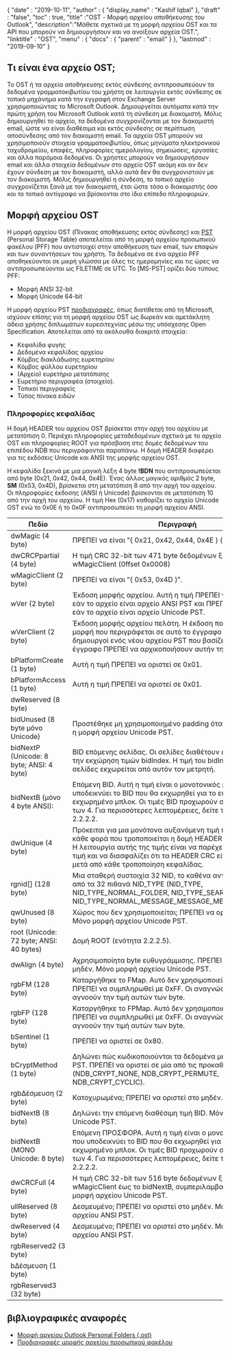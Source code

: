 {
  "date" : "2019-10-11",
  "author" : {
    "display_name" : "Kashif Iqbal"
},
  "draft" : "false",
  "toc" : true,
  "title" :"OST - Μορφή αρχείου αποθήκευσης του Outlook",
  "description":"Μάθετε σχετικά με τη μορφή αρχείου OST και τα API που μπορούν να δημιουργήσουν και να ανοίξουν αρχεία OST.",
  "linktitle" : "OST",
  "menu" : {
    "docs" : {
      "parent" : "email"
}
},
  "lastmod" : "2019-09-10"
}

## Τι είναι ένα αρχείο OST;

Το OST ή τα αρχεία αποθήκευσης εκτός σύνδεσης αντιπροσωπεύουν τα δεδομένα γραμματοκιβωτίου του χρήστη σε λειτουργία εκτός σύνδεσης σε τοπικό μηχάνημα κατά την εγγραφή στον Exchange Server χρησιμοποιώντας το Microsoft Outlook. Δημιουργείται αυτόματα κατά την πρώτη χρήση του Microsoft Outlook κατά τη σύνδεση με διακομιστή. Μόλις δημιουργηθεί το αρχείο, τα δεδομένα συγχρονίζονται με τον διακομιστή email, ώστε να είναι διαθέσιμα και εκτός σύνδεσης σε περίπτωση αποσύνδεσης από τον διακομιστή email. Τα αρχεία OST μπορούν να χρησιμοποιούν στοιχεία γραμματοκιβωτίου, όπως μηνύματα ηλεκτρονικού ταχυδρομείου, επαφές, πληροφορίες ημερολογίου, σημειώσεις, εργασίες και άλλα παρόμοια δεδομένα. Οι χρήστες μπορούν να δημιουργήσουν email και άλλα στοιχεία δεδομένων στο αρχείο OST ακόμη και αν δεν έχουν σύνδεση με τον διακομιστή, αλλά αυτά δεν θα συγχρονιστούν με τον διακομιστή. Μόλις δημιουργηθεί η σύνδεση, το τοπικό αρχείο συγχρονίζεται ξανά με τον διακομιστή, έτσι ώστε τόσο ο διακομιστής όσο και το τοπικό αντίγραφο να βρίσκονται στο ίδιο επίπεδο πληροφοριών.

## Μορφή αρχείου OST

Η μορφή αρχείου OST (Πίνακας αποθήκευσης εκτός σύνδεσης) και [PST](/el/email/pst/) (Personal Storage Table) αποτελείται από τη μορφή αρχείου προσωπικού φακέλου (PFF) που αντιστοιχεί στην αποθήκευση των email, των επαφών και των συναντήσεων του χρήστη. Τα δεδομένα σε ένα αρχείο PFF αποθηκεύονται σε μικρή γλώσσα με όλες τις ημερομηνίες και τις ώρες να αντιπροσωπεύονται ως FILETIME σε UTC. Το [MS-PST] ορίζει δύο τύπους PFF:

* Μορφή ANSI 32-bit
* Μορφή Unicode 64-bit

Η μορφή αρχείου PST [προδιαγραφές](https://learn.microsoft.com/en-us/openspecs/office_file_formats/ms-pst/141923d5-15ab-4ef1-a524-6dce75aae546), όπως διατίθεται από τη Microsoft, ισχύουν επίσης για τη μορφή αρχείου OST ως δωρεάν και αμετάκλητη άδεια χρήσης διπλωμάτων ευρεσιτεχνίας μέσω της υπόσχεσης Open Specification. Αποτελείται από τα ακόλουθα διακριτά στοιχεία:

* Κεφαλίδα φυγής
* Δεδομένα κεφαλίδας αρχείου
* Κόμβος διακλάδωσης ευρετηρίου
* Κόμβος φύλλου ευρετηρίου
* (Αρχείο) ευρετήριο μετατόπισης
* Ευρετήριο περιγραφέα (στοιχείο).
* Τοπικοί περιγραφείς
* Τύπος πίνακα ειδών

### Πληροφορίες κεφαλίδας

Η δομή HEADER του αρχείου OST βρίσκεται στην αρχή του αρχείου με μετατόπιση 0. Περιέχει πληροφορίες μεταδεδομένων σχετικά με το αρχείο OST και πληροφορίες ROOT για πρόσβαση στις δομές δεδομένων του επιπέδου NDB που περιγράφονται παραπάνω. Η δομή HEADER διαφέρει για τις εκδόσεις Unicode και ANSI της μορφής αρχείου OST.

Η κεφαλίδα ξεκινά με μια μαγική λέξη 4 byte **!BDN** που αντιπροσωπεύεται από byte (0x21, 0x42, 0x44, 0x4E). Ένας άλλος μαγικός αριθμός 2 byte, **SM** (0x53, 0x4D), βρίσκεται στη μετατόπιση 8 από την αρχή του αρχείου. Οι πληροφορίες έκδοσης (ANSI ή Unicode) βρίσκονται σε μετατόπιση 10 από την αρχή του αρχείου. Η τιμή Hex (0x17) καθορίζει το αρχείο Unicode OST ενώ το 0x0E ή το 0x0F αντιπροσωπεύει τη μορφή αρχείου ANSI.

|Πεδίο|Περιγραφή
---|---|
|dwMagic (4 byte)|ΠΡΕΠΕΙ να είναι "{ 0x21, 0x42, 0x44, 0x4E } ("!BDN")"
|dwCRCPpartial (4 byte)|Η τιμή CRC 32-bit των 471 byte δεδομένων ξεκινώντας από το wMagicClient (0ffset 0x0008)
|wMagicClient (2 byte)|ΠΡΕΠΕΙ να είναι "{ 0x53, 0x4D }".
|wVer (2 byte)|Έκδοση μορφής αρχείου. Αυτή η τιμή ΠΡΕΠΕΙ να είναι 14 ή 15 εάν το αρχείο είναι αρχείο ANSI PST και ΠΡΕΠΕΙ να είναι 23 εάν το αρχείο είναι αρχείο Unicode PST.
|wVerClient (2 byte)|Έκδοση μορφής αρχείου πελάτη. Η έκδοση που αντιστοιχεί στη μορφή που περιγράφεται σε αυτό το έγγραφο είναι 19. Οι δημιουργοί ενός νέου αρχείου PST που βασίζεται σε αυτό το έγγραφο ΠΡΕΠΕΙ να αρχικοποιήσουν αυτήν την τιμή σε 19.
|bPlatformCreate (1 byte)|Αυτή η τιμή ΠΡΕΠΕΙ να οριστεί σε 0x01.
|bPlatformAccess (1 byte)|Αυτή η τιμή ΠΡΕΠΕΙ να οριστεί σε 0x01.
|dwReserved (8 byte)|
|bidUnused (8 byte μόνο Unicode)|Προστέθηκε μη χρησιμοποιημένο padding όταν δημιουργήθηκε η μορφή αρχείου Unicode PST.
|bidNextP (Unicode: 8 byte; ANSI: 4 byte)|BID επόμενης σελίδας. Οι σελίδες διαθέτουν ειδικό μετρητή για την εκχώρηση τιμών bidIndex. Η τιμή του bidIndex για BID για σελίδες εκχωρείται από αυτόν τον μετρητή.
|bidNextB (μόνο 4 byte ANSI): |Επόμενη BID. Αυτή η τιμή είναι ο μονοτονικός μετρητής που υποδεικνύει το BID που θα εκχωρηθεί για το επόμενο εκχωρημένο μπλοκ. Οι τιμές BID προχωρούν σε προσαυξήσεις των 4. Για περισσότερες λεπτομέρειες, δείτε την ενότητα 2.2.2.2.
|dwUnique (4 byte)|Πρόκειται για μια μονότονα αυξανόμενη τιμή που τροποποιείται κάθε φορά που τροποποιείται η δομή HEADER του αρχείου PST. Η λειτουργία αυτής της τιμής είναι να παρέχει μια μοναδική τιμή και να διασφαλίζει ότι τα HEADER CRC είναι διαφορετικά μετά από κάθε τροποποίηση κεφαλίδας.
|rgnid[]   (128 byte)|Μια σταθερή συστοιχία 32 NID, το καθένα αντιστοιχεί σε ένα από τα 32 πιθανά NID_TYPE (NID_TYPE, NID_TYPE_NORMAL_FOLDER, NID_TYPE_SEARCH_FOLDER, NID_TYPE_NORMAL_MESSAGE_MESSAGE_MESSAGE,NID_TYPE)
|qwUnused (8 byte)|Χώρος που δεν χρησιμοποιείται; ΠΡΕΠΕΙ να οριστεί στο μηδέν. Μόνο μορφή αρχείου Unicode PST.
|root (Unicode: 72 byte; ANSI: 40 bytes)|Δομή ROOT (ενότητα 2.2.2.5).
|dwAlign (4 byte)|Αχρησιμοποίητα byte ευθυγράμμισης. ΠΡΕΠΕΙ να οριστεί στο μηδέν. Μόνο μορφή αρχείου Unicode PST.
|rgbFM (128 byte)|Καταργήθηκε το FMap. Αυτό δεν χρησιμοποιείται πλέον και ΠΡΕΠΕΙ να συμπληρωθεί με 0xFF. Οι αναγνώστες ΠΡΕΠΕΙ να αγνοούν την τιμή αυτών των byte.
|rgbFP (128 byte)|Καταργήθηκε το FPMap. Αυτό δεν χρησιμοποιείται πλέον και ΠΡΕΠΕΙ να συμπληρωθεί με 0xFF. Οι αναγνώστες ΠΡΕΠΕΙ να αγνοούν την τιμή αυτών των byte.
|bSentinel (1 byte)|ΠΡΕΠΕΙ να οριστεί σε 0x80.
|bCryptMethod (1 byte)|Δηλώνει πώς κωδικοποιούνται τα δεδομένα μέσα στο αρχείο PST. ΠΡΕΠΕΙ να οριστεί σε μία από τις προκαθορισμένες τιμές (NDB_CRYPT_NONE, NDB_CRYPT_PERMUTE, NDB_CRYPT_CYCLIC).
|rgbΔέσμευση (2 byte)| Κατοχυρωμένα; ΠΡΕΠΕΙ να οριστεί στο μηδέν.
|bidNextB (8 byte)|Δηλώνει την επόμενη διαθέσιμη τιμή BID. Μόνο μορφή αρχείου Unicode PST.
|bidNextB (ΜΟΝΟ Unicode: 8 byte)|Επόμενη ΠΡΟΣΦΟΡΑ. Αυτή η τιμή είναι ο μονοτονικός μετρητής που υποδεικνύει το BID που θα εκχωρηθεί για το επόμενο εκχωρημένο μπλοκ. Οι τιμές BID προχωρούν σε προσαυξήσεις των 4. Για περισσότερες λεπτομέρειες, δείτε την ενότητα 2.2.2.2.
|dwCRCFull (4 byte)|Η τιμή CRC 32-bit των 516 byte δεδομένων ξεκινώντας από το wMagicClient έως το bidNextB, συμπεριλαμβανομένου. Μόνο μορφή αρχείου Unicode PST.
|ullReserved (8 byte)|Δεσμευμένο; ΠΡΕΠΕΙ να οριστεί στο μηδέν. Μόνο μορφή αρχείου ANSI PST.
|dwReserved (4 byte)|Δεσμευμένο; ΠΡΕΠΕΙ να οριστεί στο μηδέν. Μόνο μορφή αρχείου ANSI PST.
|rgbReserved2 (3 byte)|
|bΔέσμευση (1 byte) |
|rgbReserved3 (32 byte) |

## βιβλιογραφικές αναφορές

* [Μορφή αρχείου Outlook Personal Folders (.ost)](https://learn.microsoft.com/en-us/openspecs/office_file_formats/ms-pst/141923d5-15ab-4ef1-a524-6dce75aae546)
* [Προδιαγραφές μορφής αρχείου προσωπικού φακέλου](https://github.com/libyal/libpff/blob/main/documentation/Personal%20Folder%20File%20(PFF)%20format.asciidoc)

